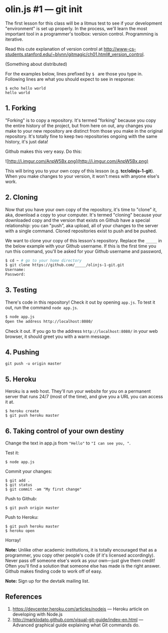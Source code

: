 # olin.js #1 — git init

The first lesson for this class will be a litmus test to see if your development "environment" is set up properly. In the process, we'll learn the most important tool in a programmer's toolbox: version control. Programming is iterative.

Read this cute explanation of version control at <http://www-cs-students.stanford.edu/~blynn/gitmagic/ch01.html#_version_control>.

(Something about distributed)

For the examples below, lines prefixed by `$ ` are those you type in. Following lines are what you should expect to see in response:

```
$ echo hello world
hello world
```

## 1. Forking

"Forking" is to copy a repository. It's termed "forking" because you copy the entire history of the project, but from here on out, any changes you make to your new repository are distinct from those you make in the original repository. It's totally fine to keep two repositories ongoing with the same history, it's just data! 

Github makes this very easy. Do this:

![http://i.imgur.com/AnpW5Bx.png](http://i.imgur.com/AnpW5Bx.png)

This will bring you to your own copy of this lesson (e.g. **tcr/olinjs-1-git**). When you make changes to your version, it won't mess with anyone else's work.

## 2. Cloning

Now that you have your own copy of the repository, it's time to "clone" it, aka, download a copy to your computer. It's termed "cloning" because your downloaded copy and the version that exists on Github have a special relationship: you can "push", aka upload, all of your changes to the server with a single command. Cloned repositories exist to push and be pushed.

We want to clone your copy of this lesson's repository. Replace the `_____` in the below example with your Github username. If this is the first time you run this command, you'll be asked for your Github username and password,

```sh
$ cd ~ # go to your home directory
$ git clone https://github.com/_____/olinjs-1-git.git
Username:
Password:
```

## 3. Testing

There's code in this repository! Check it out by opening `app.js`. To test it out, run the command `node app.js`.

```sh
$ node app.js
Open the address http://localhost:8080/
```

Check it out. If you go to the address `http://localhost:8080/` in your web browser, it should greet you with a warm message.

## 4. Pushing

```
git push -u origin master
```

## 5. Heroku

Heroku is a web host. They'll run your website for you on a permanent server that runs 24/7 (most of the time), and give you a URL you can access it at.

```
$ heroku create
$ git push heroku master
```

## 6. Taking control of your own destiny

Change the text in app.js from `"Hello"` to `"I can see you, "`.

Test it:

```
$ node app.js
```

Commit your changes:

```
$ git add .
$ git status
$ git commit -am "My first change"
```

Push to Github:

```
$ git push origin master
```

Push to Heroku:

```
$ git push heroku master
$ heroku open
```

Horray!

**Note:** Unlike other academic institutions, it is totally encouraged that as a programmer, you copy other people's code (if it's licensed accordingly). Never pass off someone else's work as your own—just give them credit! Often you'll find a solution that someone else has made is the right answer. Github makes finding code to work off of easy. 

**Note:** Sign up for the devtalk mailing list.

## References

1. <https://devcenter.heroku.com/articles/nodejs> — Heroku article on developing with Node.js
2. <http://marklodato.github.com/visual-git-guide/index-en.html> — Advanced graphical guide explaining what Git commands do.